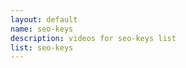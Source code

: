 ```yaml
--- 
layout: default
name: seo-keys
description: videos for seo-keys list
list: seo-keys
---
```


<div class="player">
<div id="player"><!-- "https://www.youtube.com/watch?v={{site.data.lists[page.list][0]}}" --></div>
</div>

